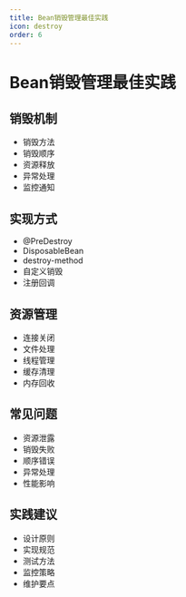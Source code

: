 ```yaml
---
title: Bean销毁管理最佳实践
icon: destroy
order: 6
---
```


# Bean销毁管理最佳实践

## 销毁机制
- 销毁方法
- 销毁顺序
- 资源释放
- 异常处理
- 监控通知

## 实现方式
- @PreDestroy
- DisposableBean
- destroy-method
- 自定义销毁
- 注册回调

## 资源管理
- 连接关闭
- 文件处理
- 线程管理
- 缓存清理
- 内存回收

## 常见问题
- 资源泄露
- 销毁失败
- 顺序错误
- 异常处理
- 性能影响

## 实践建议
- 设计原则
- 实现规范
- 测试方法
- 监控策略
- 维护要点
